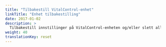 ```yaml
---
title: "Tilbakestill VitalControl-enhet"
linkTitle: "Enhet tilbakestilling"
date: 2017-01-02
description: >
  Tilbakestill innstillinger på VitalControl-enheten og/eller slett alle dyredata.
weight: 40
translationKey: reset
---
```

